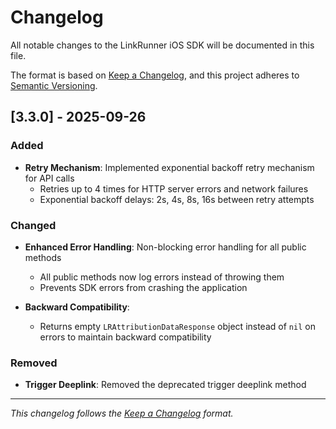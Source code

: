 # Changelog

All notable changes to the LinkRunner iOS SDK will be documented in this file.

The format is based on [Keep a Changelog](https://keepachangelog.com/en/1.0.0/),
and this project adheres to [Semantic Versioning](https://semver.org/spec/v2.0.0.html).

## [3.3.0] - 2025-09-26

### Added
- **Retry Mechanism**: Implemented exponential backoff retry mechanism for API calls
  - Retries up to 4 times for HTTP server errors and network failures
  - Exponential backoff delays: 2s, 4s, 8s, 16s between retry attempts

### Changed
- **Enhanced Error Handling**: Non-blocking error handling for all public methods
  - All public methods now log errors instead of throwing them
  - Prevents SDK errors from crashing the application

- **Backward Compatibility**: 
  - Returns empty `LRAttributionDataResponse` object instead of `nil` on errors to maintain backward compatibility

### Removed
- **Trigger Deeplink**: Removed the deprecated trigger deeplink method


---

*This changelog follows the [Keep a Changelog](https://keepachangelog.com/) format.*
